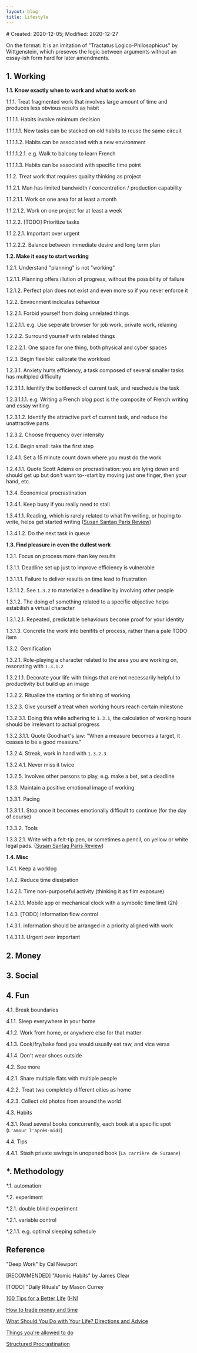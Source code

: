 ```yaml
---
layout: blog
title: Lifestyle
---
```

<span class="hidden-text"># Created: 2020-12-05; Modified: 2020-12-27</span>

On the format: It is an imitation of "Tractatus Logico-Philosophicus" by Wittgenstein, which preseves the logic between arguments without an essay-ish form hard for later amendments.

## 1. Working

**1.1. Know exactly when to work and what to work on**

1.1.1. Treat fragmented work that involves large amount of time and produces less obvious results as habit

1.1.1.1. Habits involve minimum decision

1.1.1.1.1. New tasks can be stacked on old habits to reuse the same circuit

1.1.1.1.2. Habits can be associated with a new environment

1.1.1.1.2.1. e.g. Walk to balcony to learn French

1.1.1.1.3. Habits can be associatd with specific time point

1.1.2. Treat work that requires quality thinking as project

1.1.2.1. Man has limited bandwidth / concentration / production capability

1.1.2.1.1. Work on one area for at least a month

1.1.2.1.2. Work on one project for at least a week

1.1.2.2. [TODO] Prioritize tasks

1.1.2.2.1. Important over urgent

1.1.2.2.2. Balance between immediate desire and long term plan

**1.2. Make it easy to start working**

1.2.1. Understand "planning" is not "working"

1.2.1.1. Planning offers illution of progress, without the possibility of failure

1.2.1.2. Perfect plan does not exist and even more so if you never enforce it

1.2.2. Environment indicates behaviour

1.2.2.1. Forbid yourself from doing unrelated things

1.2.2.1.1. e.g. Use seperate browser for job work, private work, relaxing

1.2.2.2. Surround yourself with related things

1.2.2.2.1. One space for one thing, both physical and cyber spaces

1.2.3. Begin flexible: calibrate the workload

1.2.3.1. Anxiety hurts efficiency, a task composed of several smaller tasks has multipled difficulty

1.2.3.1.1. Identify the bottleneck of current task, and reschedule the task

1.2.3.1.1.1. e.g. Writing a French blog post is the composite of French writing and essay writing

1.2.3.1.2. Identify the attractive part of current task, and reduce the unattractive parts

1.2.3.2. Choose frequency over intensity

1.2.4. Begin small: take the first step

1.2.4.1. Set a 15 minute count down where you must do the work

1.2.4.1.1. Quote Scott Adams on procrastination: you are lying down and should get up but don't want to--start by moving just one finger, then your hand, etc.

1.3.4. Economical procrastination

1.3.4.1. Keep busy if you really need to stall

1.3.4.1.1. Reading, which is rarely related to what I’m writing, or hoping to write, helps get started writing ([Susan Santag Paris Review](https://fs.blog/2013/05/susan-sontag-how-i-write/))

1.3.4.1.2. Do the next task in queue

**1.3. Find pleasure in even the dullest work**

1.3.1. Focus on process more than key results

1.3.1.1. Deadline set up just to improve efficiency is vulnerable

1.3.1.1.1. Failure to deliver results on time lead to frustration

1.3.1.1.2. See `1.3.2` to materialize a deadline by involving other people

1.3.1.2. The doing of something related to a specific objective helps estabilish a virtual character

1.3.1.2.1. Repeated, predictable behaviours become proof for your identity

1.3.1.3. Concrete the work into benifits of process, rather than a pale TODO item

1.3.2. Gemification

1.3.2.1. Role-playing a character related to the area you are working on, resonating with `1.3.1.2`

1.3.2.1.1. Decorate your life with things that are not necessarily helpful to productivity but build up an image

1.3.2.2. Ritualize the starting or finishing of working

1.3.2.3. Give yourself a treat when working hours reach certain milestone

1.3.2.3.1. Doing this while adhering to `1.3.1`, the calculation of working hours should be irrelevant to actual progress

1.3.2.3.1.1. Quote Goodhart's law: "When a measure becomes a target, it ceases to be a good measure."

1.3.2.4. Streak, work in hand with `1.3.2.3`

1.3.2.4.1. Never miss it twice

1.3.2.5. Involves other persons to play, e.g. make a bet, set a deadline

1.3.3. Maintain a positive emotional image of working

1.3.3.1. Pacing

1.3.3.1.1. Stop once it becomes emotionally difficult to continue (for the day of course)

1.3.3.2. Tools

1.3.3.2.1. Write with a felt-tip pen, or sometimes a pencil, on yellow or white legal pads. ([Susan Santag Paris Review](https://fs.blog/2013/05/susan-sontag-how-i-write/))

**1.4. Misc**

1.4.1. Keep a worklog

1.4.2. Reduce time dissipation

1.4.2.1. Time non-purposeful activity (thinking it as film exposure)

1.4.2.1.1. Mobile app or mechanical clock with a symbolic time limit (2h)

1.4.3. [TODO] Information flow control

1.4.3.1. information should be arranged in a priority aligned with work

1.4.3.1.1. Urgent over important

## 2. Money

## 3. Social

## 4. Fun

4.1. Break boundaries

4.1.1. Sleep everywhere in your home

4.1.2. Work from home, or anywhere else for that matter

4.1.3. Cook/fry/bake food you would usually eat raw, and vice versa

4.1.4. Don't wear shoes outside

4.2. See more

4.2.1. Share multiple flats with multiple people

4.2.2. Treat two completely different cities as home

4.2.3. Collect old photos from around the world

4.3. Habits

4.3.1. Read several books concurrently, each book at a specific spot (`L'amour l'après-midi`)

4.4. Tips

4.4.1. Stash private savings in unopened book (`La carrière de Suzanne`)

## \*. Methodology

\*.1. automation

\*.2. experiment

\*.2.1. double blind experiment

\*.2.1. variable control

\*.2.1.1. e.g. optimal sleeping schedule

## Reference

"Deep Work" by Cal Newport

[RECOMMENDED] "Atomic Habits" by James Clear

[TODO] "Daily Rituals" by Mason Currey

[100 Tips for a Better Life](https://www.lesswrong.com/posts/7hFeMWC6Y5eaSixbD/100-tips-for-a-better-life) ([HN](https://news.ycombinator.com/item?id=25518730))

[How to trade money and time](https://meteuphoric.com/2014/03/25/how-to-trade-money-and-time/)

[What Should You Do with Your Life? Directions and Advice](https://guzey.com/personal/what-should-you-do-with-your-life)

[Things you're allowed to do](https://milan.cvitkovic.net/writing/things_youre_allowed_to_do/)

[Structured Procrastination](http://www.structuredprocrastination.com/)